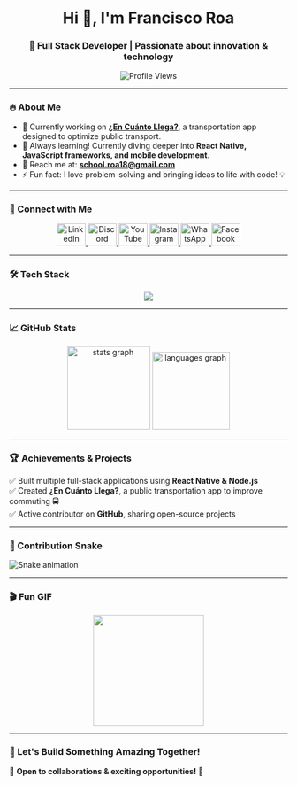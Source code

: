 <h1 align="center">Hi 👋, I'm Francisco Roa</h1>
<h3 align="center">🚀 Full Stack Developer | Passionate about innovation & technology</h3>

<p align="center">
  <img src="https://komarev.com/ghpvc/?username=R0A-DEV&label=Profile%20Views&color=0e75b6&style=flat" alt="Profile Views" />
</p>

---

### 🔥 About Me
- 🔭 Currently working on **[¿En Cuánto Llega?](https://sft.socialab.com/challenges/solvefortomorrow2023/idea/164264)**, a transportation app designed to optimize public transport.
- 🌱 Always learning! Currently diving deeper into **React Native, JavaScript frameworks, and mobile development**.
- 📩 Reach me at: **school.roa18@gmail.com**
- ⚡ Fun fact: I love problem-solving and bringing ideas to life with code! 💡

---

### 🚀 Connect with Me
<p align="center">
  <a href="https://linkedin.com/in/francisco-roa" target="_blank">
    <img src="https://raw.githubusercontent.com/maurodesouza/profile-readme-generator/master/src/assets/icons/social/linkedin/default.svg" width="52" height="40" alt="LinkedIn" />
  </a>
  <a href="https://discord.com/users/your_discord" target="_blank">
    <img src="https://raw.githubusercontent.com/maurodesouza/profile-readme-generator/master/src/assets/icons/social/discord/default.svg" width="52" height="40" alt="Discord" />
  </a>
  <a href="https://youtube.com/your_channel" target="_blank">
    <img src="https://raw.githubusercontent.com/maurodesouza/profile-readme-generator/master/src/assets/icons/social/youtube/default.svg" width="52" height="40" alt="YouTube" />
  </a>
  <a href="https://instagram.com/roa6.7" target="_blank">
    <img src="https://raw.githubusercontent.com/maurodesouza/profile-readme-generator/master/src/assets/icons/social/instagram/default.svg" width="52" height="40" alt="Instagram" />
  </a>
  <a href="https://wa.me/your_whatsapp_number" target="_blank">
    <img src="https://raw.githubusercontent.com/maurodesouza/profile-readme-generator/master/src/assets/icons/social/whatsapp/default.svg" width="52" height="40" alt="WhatsApp" />
  </a>
  <a href="https://facebook.com/koko.roa" target="_blank">
    <img src="https://raw.githubusercontent.com/maurodesouza/profile-readme-generator/master/src/assets/icons/social/facebook/default.svg" width="52" height="40" alt="Facebook" />
  </a>
</p>

---

### 🛠 Tech Stack
<p align="center">
  <img src="https://skillicons.dev/icons?i=html,css,js,react,reactnative,typescript,nodejs,express,php,mysql,mongodb,python,java,git,firebase,linux,arduino,ubuntu,unity" />
</p>

---

### 📈 GitHub Stats
<div align="center">
  <img src="https://github-readme-stats.vercel.app/api?username=R0A-DEV&hide_title=false&hide_rank=false&show_icons=true&include_all_commits=true&count_private=true&disable_animations=false&theme=dracula&locale=en&hide_border=false&order=1" height="150" alt="stats graph" />
  <img src="https://github-readme-stats.vercel.app/api/top-langs?username=R0A-DEV&locale=en&hide_title=false&layout=compact&card_width=320&langs_count=5&theme=dracula&hide_border=false&order=2" height="140" alt="languages graph" />
</div>

---

### 🏆 Achievements & Projects
✅ Built multiple full-stack applications using **React Native & Node.js**  
✅ Created **¿En Cuánto Llega?**, a public transportation app to improve commuting 🚍  
✅ Active contributor on **GitHub**, sharing open-source projects  

---

### 🐍 Contribution Snake
<img src="https://raw.githubusercontent.com/R0A-DEV/R0A-DEV/output/snake.svg" alt="Snake animation" />

---

### 🎬 Fun GIF
<div align="center">
  <img height="200" src="https://media1.giphy.com/media/v1.Y2lkPTc5MGI3NjExZWszaGRhcjRraWttZmN5YWVneXJobmE3NjVldzV3MjAwZWhvZ2U0MyZlcD12MV9pbnRlcm5hbF9naWZfYnlfaWQmY3Q9Zw/ZVik7pBtu9dNS/giphy.gif"  />
</div>

---

### 🚀 Let's Build Something Amazing Together!
🌟 **Open to collaborations & exciting opportunities!** 🌟  
